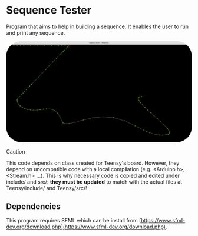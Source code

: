 # Sequence Tester

Program that aims to help in building a sequence. It enables the user to run and print any sequence.

<p align="center">
  <img src="https://github.com/titofra/Ensmasteel-2023-2024-Code/blob/main/Local/Sequence_Tester/resources/example.png"></a>
</p>

> [!CAUTION]
> This code depends on class created for Teensy's board. However, they depend on uncompatible code with a local compilation (e.g. <Arduino.h>, <Stream.h> ...). This is why necessary code is copied and edited under include/ and src/: **they must be updated** to match with the actual files at Teensy/include/ and Teensy/src/!

## Dependencies

This program requires SFML which can be install from [https://www.sfml-dev.org/download.php](https://www.sfml-dev.org/download.php).
